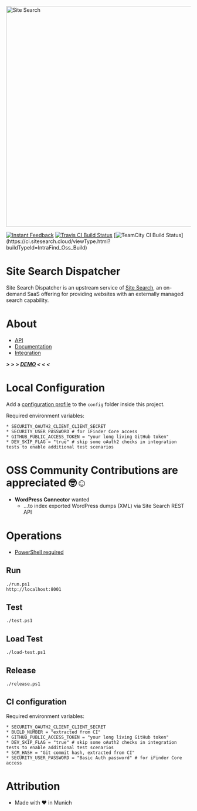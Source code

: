 <img src="https://api.sitesearch.cloud/theme/logo.png" alt="Site Search" width="600" style="max-width:100%;">

[![Instant Feedback](https://badges.gitter.im/gitterHQ/gitter.svg)](https://gitter.im/sitesearch/Lobby)
[![Travis CI Build Status](https://travis-ci.org/intrafind/if-sitesearch.svg)](https://travis-ci.org/intrafind/if-sitesearch)
[![TeamCity CI Build Status](https://ci.sitesearch.cloud/app/rest/builds/buildType(id:IntraFind_Oss_Build)/statusIcon)](https://ci.sitesearch.cloud/viewType.html?buildTypeId=IntraFind_Oss_Build)


Site Search Dispatcher
=
Site Search Dispatcher is an upstream service of [Site Search](https://api.sitesearch.cloud), 
an on-demand SaaS offering for providing websites with an externally managed search capability. 

# About

* [API](https://api.sitesearch.cloud/swagger-ui.html)
* [Documentation](https://github.com/intrafind/if-sitesearch/blob/master/docs/faq.md)
* [Integration](https://github.com/intrafind/if-sitesearch/blob/master/docs/Site%20Search%20Product%20Overview.pdf)
    
***> > > [DEMO](https://api.sitesearch.cloud) < < <***    
    
# Local Configuration

Add a [configuration profile](https://docs.spring.io/spring-boot/docs/current/reference/html/boot-features-external-config.html#boot-features-external-config-profile-specific-properties) 
to the `config` folder inside this project.

Required environment variables:

    * SECURITY_OAUTH2_CLIENT_CLIENT_SECRET
    * SECURITY_USER_PASSWORD # for iFinder Core access 
    * GITHUB_PUBLIC_ACCESS_TOKEN = "your long living GitHub token"
    * DEV_SKIP_FLAG = "true" # skip some oAuth2 checks in integration tests to enable additional test scenarios   

# OSS Community Contributions are appreciated 🤓☺️ 

* **WordPress Connector** wanted
    * ...to index exported WordPress dumps (XML) via Site Search REST API  

# Operations

* [PowerShell required](https://github.com/PowerShell/PowerShell)

## Run 
    ./run.ps1
    http://localhost:8001
    
## Test
    ./test.ps1

## Load Test
    ./load-test.ps1

## Release
    ./release.ps1
    
## CI configuration
Required environment variables:

    * SECURITY_OAUTH2_CLIENT_CLIENT_SECRET
    * BUILD_NUMBER = "extracted from CI"
    * GITHUB_PUBLIC_ACCESS_TOKEN = "your long living GitHub token"
    * DEV_SKIP_FLAG = "true" # skip some oAuth2 checks in integration tests to enable additional test scenarios
    * SCM_HASH = "Git commit hash, extracted from CI"
    * SECURITY_USER_PASSWORD = "Basic Auth password" # for iFinder Core access   
    
# Attribution
* Made with ♥ in Munich